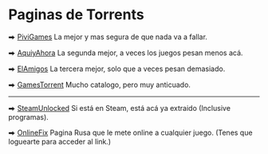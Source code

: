 # Paginas de Torrents

⮕ [PiviGames](https://pivigames.blog/) La mejor y mas segura de que nada va a fallar.

⮕ [AquiyAhora](https://www.aquiyahorajuegos.net) La segunda mejor, a veces los juegos pesan menos acá.

⮕ [ElAmigos](https://elamigos.site/) La tercera mejor, solo que a veces pesan demasiado.

⮕ [GamesTorrent](https://www.gamestorrents.fm/juegos-pc/) Mucho catalogo, pero muy anticuado.

----

⮕ [SteamUnlocked](https://steamunlocked.net/) Si está en Steam, está acá ya extraido (Inclusive programas).

⮕ [OnlineFix](https://online-fix.me/) Pagina Rusa que le mete online a cualquier juego. (Tenes que loguearte para acceder al link.)


